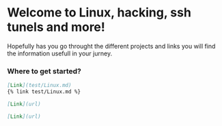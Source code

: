 # Welcome to Linux, hacking, ssh tunels and more!

Hopefully has you go throught the different projects and links you will find the information usefull in your jurney.

### Where to get started?


```markdown
[Link](test/Linux.md)
{% link test/Linux.md %}

[Link](url)

[Link](url)
```
